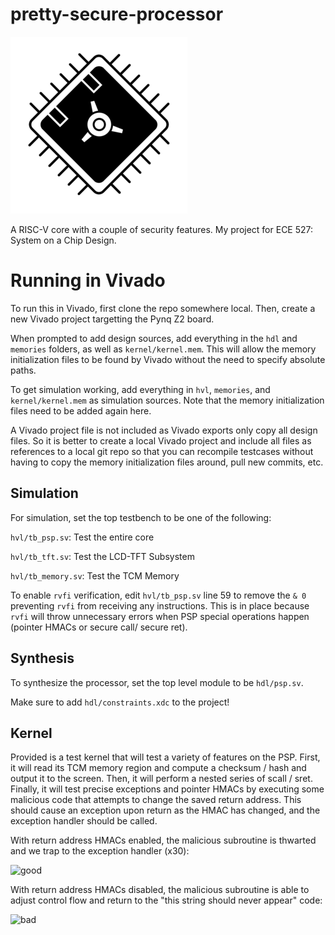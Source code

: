 # pretty-secure-processor

![logo](images/logo_invert_small.png)

A RISC-V core with a couple of security features. My project for ECE 527: System on a Chip Design.

# Running in Vivado
To run this in Vivado, first clone the repo somewhere local. Then, create a new Vivado project targetting the Pynq Z2 board.

When prompted to add design sources, add everything in the `hdl` and `memories` folders, as well as `kernel/kernel.mem`. This will allow the memory initialization files to be found by Vivado without the need to specify absolute paths.

To get simulation working, add everything in `hvl`, `memories`, and `kernel/kernel.mem` as simulation sources. Note that the memory initialization files need to be added again here.

A Vivado project file is not included as Vivado exports only copy all design files. So it is better to create a local Vivado project and include all files as references to a local git repo so that you can recompile testcases without having to copy the memory initialization files around, pull new commits, etc.

## Simulation
For simulation, set the top testbench to be one of the following:

`hvl/tb_psp.sv`: Test the entire core

`hvl/tb_tft.sv`: Test the LCD-TFT Subsystem

`hvl/tb_memory.sv`: Test the TCM Memory

To enable `rvfi` verification, edit `hvl/tb_psp.sv` line 59 to remove the `& 0` preventing `rvfi` from receiving any instructions. This is in place because `rvfi` will throw unnecessary errors when PSP special operations happen (pointer HMACs or secure call/ secure ret).

## Synthesis
To synthesize the processor, set the top level module to be `hdl/psp.sv`.

Make sure to add `hdl/constraints.xdc` to the project!

## Kernel

Provided is a test kernel that will test a variety of features on the PSP. First, it will read its TCM memory region and compute a checksum / hash and output it to the screen. Then, it will perform a nested series of scall / sret. Finally, it will test precise exceptions and pointer HMACs by executing some malicious code that attempts to change the saved return address. This should cause an exception upon return as the HMAC has changed, and the exception handler should be called.

With return address HMACs enabled, the malicious subroutine is thwarted and we trap to the exception handler (x30):

![good](images/with_hmac.png)

With return address HMACs disabled, the malicious subroutine is able to adjust control flow and return to the "this string should never appear" code:

![bad](images/without_hmac.png)
